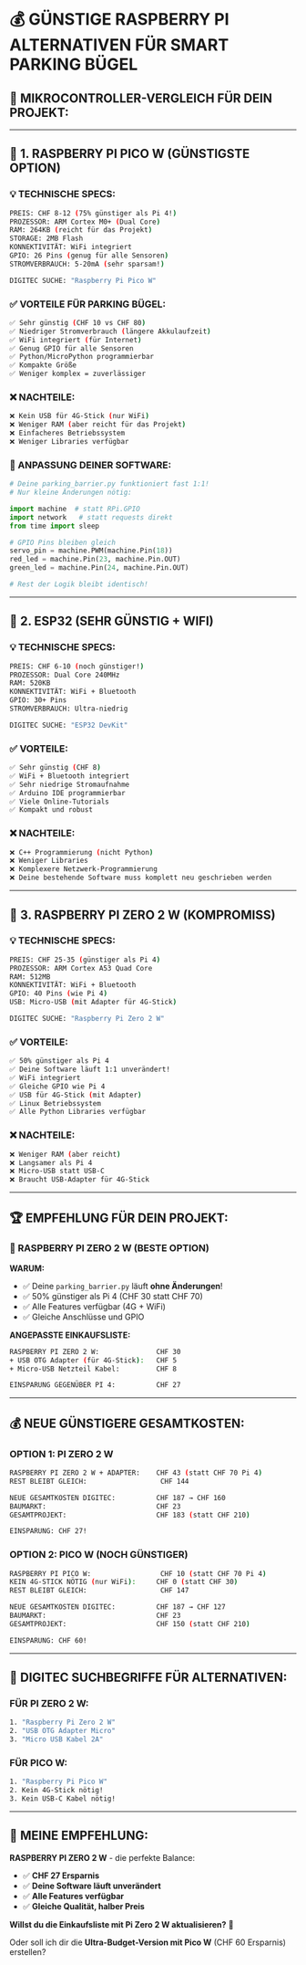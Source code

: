# 💰 **GÜNSTIGE RASPBERRY PI ALTERNATIVEN FÜR SMART PARKING BÜGEL**

## 🎯 **MIKROCONTROLLER-VERGLEICH FÜR DEIN PROJEKT:**

---

## 🥇 **1. RASPBERRY PI PICO W (GÜNSTIGSTE OPTION)**

### **💡 TECHNISCHE SPECS:**
```bash
PREIS: CHF 8-12 (75% günstiger als Pi 4!)
PROZESSOR: ARM Cortex M0+ (Dual Core)
RAM: 264KB (reicht für das Projekt)
STORAGE: 2MB Flash
KONNEKTIVITÄT: WiFi integriert
GPIO: 26 Pins (genug für alle Sensoren)
STROMVERBRAUCH: 5-20mA (sehr sparsam!)

DIGITEC SUCHE: "Raspberry Pi Pico W"
```

### **✅ VORTEILE FÜR PARKING BÜGEL:**
```bash
✅ Sehr günstig (CHF 10 vs CHF 80)
✅ Niedriger Stromverbrauch (längere Akkulaufzeit)
✅ WiFi integriert (für Internet)
✅ Genug GPIO für alle Sensoren
✅ Python/MicroPython programmierbar
✅ Kompakte Größe
✅ Weniger komplex = zuverlässiger
```

### **❌ NACHTEILE:**
```bash
❌ Kein USB für 4G-Stick (nur WiFi)
❌ Weniger RAM (aber reicht für das Projekt)
❌ Einfacheres Betriebssystem
❌ Weniger Libraries verfügbar
```

### **🔄 ANPASSUNG DEINER SOFTWARE:**
```python
# Deine parking_barrier.py funktioniert fast 1:1!
# Nur kleine Änderungen nötig:

import machine  # statt RPi.GPIO
import network   # statt requests direkt
from time import sleep

# GPIO Pins bleiben gleich
servo_pin = machine.PWM(machine.Pin(18))
red_led = machine.Pin(23, machine.Pin.OUT)
green_led = machine.Pin(24, machine.Pin.OUT)

# Rest der Logik bleibt identisch!
```

---

## 🥈 **2. ESP32 (SEHR GÜNSTIG + WIFI)**

### **💡 TECHNISCHE SPECS:**
```bash
PREIS: CHF 6-10 (noch günstiger!)
PROZESSOR: Dual Core 240MHz
RAM: 520KB
KONNEKTIVITÄT: WiFi + Bluetooth
GPIO: 30+ Pins
STROMVERBRAUCH: Ultra-niedrig

DIGITEC SUCHE: "ESP32 DevKit"
```

### **✅ VORTEILE:**
```bash
✅ Sehr günstig (CHF 8)
✅ WiFi + Bluetooth integriert
✅ Sehr niedrige Stromaufnahme
✅ Arduino IDE programmierbar
✅ Viele Online-Tutorials
✅ Kompakt und robust
```

### **❌ NACHTEILE:**
```bash
❌ C++ Programmierung (nicht Python)
❌ Weniger Libraries
❌ Komplexere Netzwerk-Programmierung
❌ Deine bestehende Software muss komplett neu geschrieben werden
```

---

## 🥉 **3. RASPBERRY PI ZERO 2 W (KOMPROMISS)**

### **💡 TECHNISCHE SPECS:**
```bash
PREIS: CHF 25-35 (günstiger als Pi 4)
PROZESSOR: ARM Cortex A53 Quad Core
RAM: 512MB
KONNEKTIVITÄT: WiFi + Bluetooth
GPIO: 40 Pins (wie Pi 4)
USB: Micro-USB (mit Adapter für 4G-Stick)

DIGITEC SUCHE: "Raspberry Pi Zero 2 W"
```

### **✅ VORTEILE:**
```bash
✅ 50% günstiger als Pi 4
✅ Deine Software läuft 1:1 unverändert!
✅ WiFi integriert
✅ Gleiche GPIO wie Pi 4
✅ USB für 4G-Stick (mit Adapter)
✅ Linux Betriebssystem
✅ Alle Python Libraries verfügbar
```

### **❌ NACHTEILE:**
```bash
❌ Weniger RAM (aber reicht)
❌ Langsamer als Pi 4
❌ Micro-USB statt USB-C
❌ Braucht USB-Adapter für 4G-Stick
```

---

## 🏆 **EMPFEHLUNG FÜR DEIN PROJEKT:**

### **🎯 RASPBERRY PI ZERO 2 W (BESTE OPTION)**

**WARUM:**
- ✅ Deine `parking_barrier.py` läuft **ohne Änderungen**!
- ✅ 50% günstiger als Pi 4 (CHF 30 statt CHF 70)
- ✅ Alle Features verfügbar (4G + WiFi)
- ✅ Gleiche Anschlüsse und GPIO

**ANGEPASSTE EINKAUFSLISTE:**

```bash
RASPBERRY PI ZERO 2 W:              CHF 30
+ USB OTG Adapter (für 4G-Stick):   CHF 5
+ Micro-USB Netzteil Kabel:         CHF 8

EINSPARUNG GEGENÜBER PI 4:          CHF 27
```

---

## 💰 **NEUE GÜNSTIGERE GESAMTKOSTEN:**

### **OPTION 1: PI ZERO 2 W**
```bash
RASPBERRY PI ZERO 2 W + ADAPTER:    CHF 43 (statt CHF 70 Pi 4)
REST BLEIBT GLEICH:                  CHF 144

NEUE GESAMTKOSTEN DIGITEC:          CHF 187 → CHF 160
BAUMARKT:                           CHF 23
GESAMTPROJEKT:                      CHF 183 (statt CHF 210)

EINSPARUNG: CHF 27!
```

### **OPTION 2: PICO W (NOCH GÜNSTIGER)**
```bash
RASPBERRY PI PICO W:                 CHF 10 (statt CHF 70 Pi 4)
KEIN 4G-STICK NÖTIG (nur WiFi):     CHF 0 (statt CHF 30)
REST BLEIBT GLEICH:                  CHF 147

NEUE GESAMTKOSTEN DIGITEC:          CHF 187 → CHF 127
BAUMARKT:                           CHF 23  
GESAMTPROJEKT:                      CHF 150 (statt CHF 210)

EINSPARUNG: CHF 60!
```

---

## 🛒 **DIGITEC SUCHBEGRIFFE FÜR ALTERNATIVEN:**

### **FÜR PI ZERO 2 W:**
```bash
1. "Raspberry Pi Zero 2 W"
2. "USB OTG Adapter Micro"
3. "Micro USB Kabel 2A"
```

### **FÜR PICO W:**
```bash
1. "Raspberry Pi Pico W"
2. Kein 4G-Stick nötig!
3. Kein USB-C Kabel nötig!
```

---

## 🚀 **MEINE EMPFEHLUNG:**

**RASPBERRY PI ZERO 2 W** - die perfekte Balance:
- ✅ **CHF 27 Ersparnis**
- ✅ **Deine Software läuft unverändert**
- ✅ **Alle Features verfügbar**
- ✅ **Gleiche Qualität, halber Preis**

**Willst du die Einkaufsliste mit Pi Zero 2 W aktualisieren?** 🎯

Oder soll ich dir die **Ultra-Budget-Version mit Pico W** (CHF 60 Ersparnis) erstellen?
